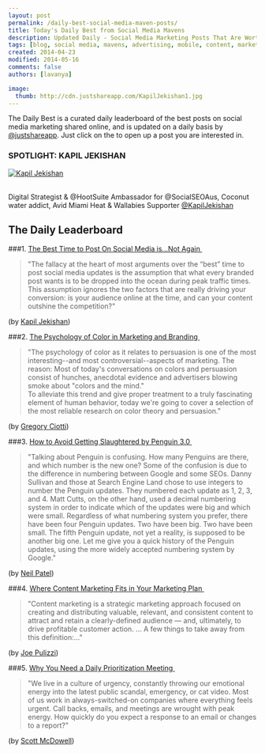 ```yaml
---
layout: post
permalink: /daily-best-social-media-maven-posts/
title: Today's Daily Best from Social Media Mavens
description: Updated Daily - Social Media Marketing Posts That Are Worth Sharing
tags: [blog, social media, mavens, advertising, mobile, content, marketing, color, scheduleding, Penguin 3.0, reach, productivity]
created: 2014-04-23
modified: 2014-05-16
comments: false
authors: [lavanya]

image:
  thumb: http://cdn.justshareapp.com/KapilJekishan1.jpg
---
```


The Daily Best is a curated daily leaderboard of the best posts on social media marketing shared online, and is updated on a daily basis by [@justshareapp](http://twitter.com/justshareapp). Just click on the <i class="icon-link"></i> to open up a post you are interested in.

<div class="article-author-main border-box">
    <h3>SPOTLIGHT: KAPIL JEKISHAN</h3>
    <a href="https://twitter.com/KapilJekishan"><img src="http://cdn.justshareapp.com/KapilJekishan1.jpg" class="bio-photo large" alt="Kapil Jekishan"></a>
    <br><br>
<p>Digital Strategist & @HootSuite Ambassador for @SocialSEOAus, Coconut water addict, Avid Miami Heat & Wallabies Supporter <a href="https://twitter.com/KapilJekishan">@KapilJekishan</a> </p>
</div>

## The Daily Leaderboard

###1.  [The Best Time to Post On Social Media is...Not Again&nbsp;<i class="icon-link"></i>](http://webquacker.com.au/best-time-post-social-media-is-oh-not-again/)
>"The fallacy at the heart of most arguments over the “best” time to post social media updates is the assumption that what every branded post wants is to be dropped into the ocean during peak traffic times. This assumption ignores the two factors that are really driving your conversion: is your audience online at the time, and can your content outshine the competition?"

(by [Kapil Jekishan](https://twitter.com/KapilJekishan))


###2. [The Psychology of Color in Marketing and Branding&nbsp;<i class="icon-link"></i>](http://www.entrepreneur.com/article/233843)
>"The psychology of color as it relates to persuasion is one of the most interesting--and most controversial--aspects of marketing. 
The reason: Most of today's conversations on colors and persuasion consist of hunches, anecdotal evidence and advertisers blowing smoke about "colors and the mind."   
To alleviate this trend and give proper treatment to a truly fascinating element of human behavior, today we're going to cover a selection of the most reliable research on color theory and persuasion."

(by [Gregory Ciotti](https://twitter.com/GregoryCiotti))


###3. [How to Avoid Getting Slaughtered by Penguin 3.0&nbsp;<i class="icon-link"></i>](http://www.quicksprout.com/2014/05/14/how-to-avoid-getting-slaughtered-by-penguin-3-0/)
>"Talking about Penguin is confusing. How many Penguins are there, and which number is the new one? 
Some of the confusion is due to the difference in numbering between Google and some SEOs. Danny Sullivan and those at Search Engine Land chose to use integers to number the Penguin updates. They numbered each update as 1, 2, 3, and 4. 
Matt Cutts, on the other hand, used a decimal numbering system in order to indicate which of the updates were big and which were small. 
Regardless of what numbering system you prefer, there have been four Penguin updates. Two have been big. Two have been small. The fifth Penguin update, not yet a reality, is supposed to be another big one. 
Let me give you a quick history of the Penguin updates, using the more widely accepted numbering system by Google."

(by [Neil Patel](https://twitter.com/neilpatel))


###4. [Where Content Marketing Fits in Your Marketing Plan&nbsp;<i class="icon-link"></i>](http://contentmarketinginstitute.com/2014/05/where-content-marketing-fits-plan/)
>"Content marketing is a strategic marketing approach focused on creating and distributing valuable, relevant, and consistent content to attract and retain a clearly-defined audience — and, ultimately, to drive profitable customer action.
...
A few things to take away from this definition:..."

(by [Joe Pulizzi](https://twitter.com/JoePulizzi))


###5. [Why You Need a Daily Prioritization Meeting&nbsp;<i class="icon-link"></i>](http://99u.com/articles/22053/why-you-need-a-daily-prioritization-meeting)
>"We live in a culture of urgency, constantly throwing our emotional energy into the latest public scandal, emergency, or cat video. Most of us work in always-switched-on companies where everything feels urgent. Call backs, emails, and meetings are wrought with peak energy. How quickly do you expect a response to an email or changes to a report?"

(by [Scott McDowell](https://twitter.com/@hellomcdowell))

